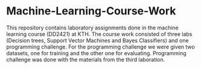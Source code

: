 # Machine-Learning-Course-Work
This repository contains laboratory assignments done in the machine learning course (DD2421) at KTH. The course work consisted of three labs (Decision trees, Support Vector Machines and Bayes Classifiers) and one programming challenge. For the programming challenge we were given two datasets, one for training and the other one for evaluating. Programming challenge was done with the materials from the third laboration.   
